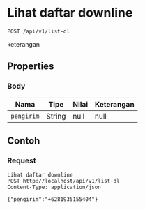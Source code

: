 # Lihat daftar downline
```http
POST /api/v1/list-dl
```
keterangan
## Properties
### Body
Nama | Tipe | Nilai | Keterangan
--- | --- | --- | ---
<code>pengirim</code> | String | null | null
## Contoh
### Request
```http
Lihat daftar downline
POST http://localhost/api/v1/list-dl
Content-Type: application/json

{"pengirim":"+6281935155404"}
```
